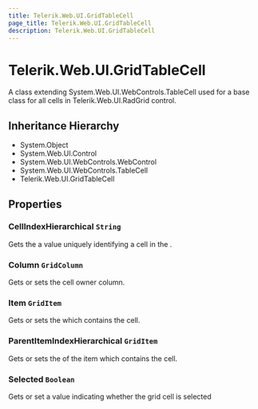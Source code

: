 ```yaml
---
title: Telerik.Web.UI.GridTableCell
page_title: Telerik.Web.UI.GridTableCell
description: Telerik.Web.UI.GridTableCell
---
```


# Telerik.Web.UI.GridTableCell

A class extending System.Web.UI.WebControls.TableCell used for a base class for all cells in Telerik.Web.UI.RadGrid control.

## Inheritance Hierarchy

* System.Object
* System.Web.UI.Control
* System.Web.UI.WebControls.WebControl
* System.Web.UI.WebControls.TableCell
* Telerik.Web.UI.GridTableCell

## Properties

###  CellIndexHierarchical `String`

Gets the a value uniquely identifying a cell in the .

###  Column `GridColumn`

Gets or sets the cell owner column.

###  Item `GridItem`

Gets or sets the  which contains the cell.

###  ParentItemIndexHierarchical `GridItem`

Gets or sets the  of the item which contains the cell.

###  Selected `Boolean`

Gets or set a value indicating whether the grid cell is selected

